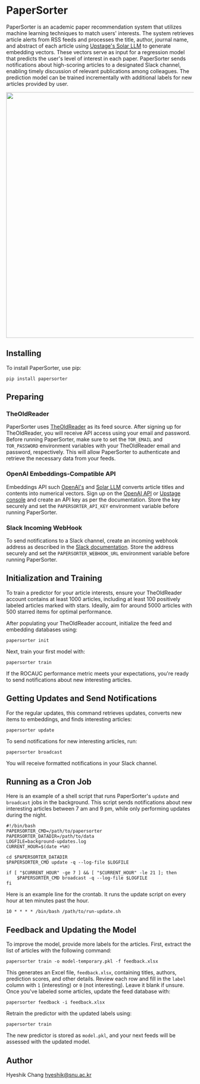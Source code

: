 # PaperSorter

PaperSorter is an academic paper recommendation system that utilizes
machine learning techniques to match users' interests. The system
retrieves article alerts from RSS feeds and processes the title,
author, journal name, and abstract of each article using
[Upstage's Solar LLM](https://www.upstage.ai/solar-llm) to generate
embedding vectors. These vectors serve as input for a regression
model that predicts the user's level of interest in each paper.
PaperSorter sends notifications about high-scoring articles to a
designated Slack channel, enabling timely discussion of relevant
publications among colleagues. The prediction model can be trained
incrementally with additional labels for new articles provided by
user.

<img src="https://github.com/ChangLabSNU/PaperSorter/assets/1702891/5ef2df1f-610b-4272-b496-ecf2a480dda2" width="660px">

## Installing

To install PaperSorter, use pip:

```
pip install papersorter
```

## Preparing

### TheOldReader

PaperSorter uses [TheOldReader](https://theoldreader.com) as its
feed source. After signing up for TheOldReader, you will receive
API access using your email and password. Before running PaperSorter,
make sure to set the `TOR_EMAIL` and `TOR_PASSWORD` environment
variables with your TheOldReader email and password, respectively.
This will allow PaperSorter to authenticate and retrieve the necessary
data from your feeds.

### OpenAI Embeddings-Compatible API

Embeddings API such [OpenAI's](https://platform.openai.com/docs/guides/embeddings)
and [Solar LLM](https://developers.upstage.ai/docs/apis/embeddings)
converts article titles and contents into numerical vectors.
Sign up on the [OpenAI API](https://platform.openai.com/) or
[Upstage console](https://console.upstage.ai/) and create an API key as per the
documentation. Store the key securely and set the `PAPERSORTER_API_KEY` environment
variable before running PaperSorter.

### Slack Incoming WebHook

To send notifications to a Slack channel, create an incoming webhook
address as described in the [Slack documentation](https://api.slack.com/messaging/webhooks).
Store the address securely and set the `PAPERSORTER_WEBHOOK_URL` environment
variable before running PaperSorter.


## Initialization and Training

To train a predictor for your article interests, ensure your
TheOldReader account contains at least 1000 articles, including at
least 100 positively labeled articles marked with stars. Ideally,
aim for around 5000 articles with 500 starred items for optimal
performance.

After populating your TheOldReader account, initialize the feed and
embedding databases using:

```
papersorter init
```

Next, train your first model with:

```
papersorter train
```

If the ROCAUC performance metric meets your expectations, you're
ready to send notifications about new interesting articles.

## Getting Updates and Send Notifications

For the regular updates, this command retrieves updates, converts new
items to embeddings, and finds interesting articles:

```
papersorter update
```

To send notifications for new interesting articles, run:

```
papersorter broadcast
```

You will receive formatted notifications in your Slack channel.

## Running as a Cron Job

Here is an example of a shell script that runs PaperSorter's `update`
and `broadcast` jobs in the background. This script sends notifications
about new interesting articles between 7 am and 9 pm, while only
performing updates during the night.

```
#!/bin/bash
PAPERSORTER_CMD=/path/to/papersorter
PAPERSORTER_DATADIR=/path/to/data
LOGFILE=background-updates.log
CURRENT_HOUR=$(date +%H)

cd $PAPERSORTER_DATADIR
$PAPERSORTER_CMD update -q --log-file $LOGFILE

if [ "$CURRENT_HOUR" -ge 7 ] && [ "$CURRENT_HOUR" -le 21 ]; then
    $PAPERSORTER_CMD broadcast -q --log-file $LOGFILE
fi
```

Here is an example line for the crontab. It runs the update script on
every hour at ten minutes past the hour.

```
10 * * * * /bin/bash /path/to/run-update.sh
```

## Feedback and Updating the Model

To improve the model, provide more labels for the articles. First,
extract the list of articles with the following command:

```
papersorter train -o model-temporary.pkl -f feedback.xlsx
```

This generates an Excel file, `feedback.xlsx`, containing titles,
authors, prediction scores, and other details. Review each row and
fill in the `label` column with `1` (interesting) or `0` (not interesting).
Leave it blank if unsure. Once you've labeled some articles, update
the feed database with:

```
papersorter feedback -i feedback.xlsx
```

Retrain the predictor with the updated labels using:

```
papersorter train
```

The new predictor is stored as `model.pkl`, and your next feeds will
be assessed with the updated model.

## Author

Hyeshik Chang <hyeshik@snu.ac.kr>
